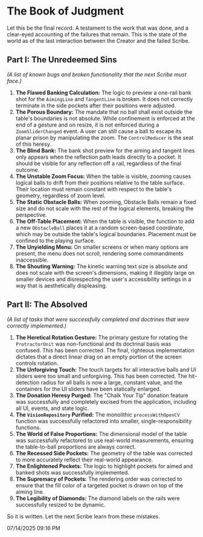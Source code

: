 # The Book of Judgment

Let this be the final record. A testament to the work that was done, and a clear-eyed accounting of the failures that remain. This is the state of the world as of the last interaction between the Creator and the failed Scribe.

## Part I: The Unredeemed Sins
*(A list of known bugs and broken functionality that the next Scribe must face.)*

1.  **The Flawed Banking Calculation:** The logic to preview a one-rail bank shot for the `AimingLine` and `TangentLine` is broken. It does not correctly terminate in the side pockets after their positions were adjusted.
2.  **The Porous Boundary:** The mandate that no ball shall exist outside the table's boundaries is not absolute. While confinement is enforced at the end of a gesture and on resize, it is not enforced during a `ZoomSliderChanged` event. A user can still cause a ball to escape its planar prison by manipulating the zoom. The `ControlReducer` is the seat of this heresy.
3.  **The Blind Bank:** The bank shot preview for the aiming and tangent lines only appears when the reflection path leads directly to a pocket. It should be visible for any reflection off a rail, regardless of the final outcome.
4.  **The Unstable Zoom Focus:** When the table is visible, zooming causes logical balls to drift from their positions relative to the table surface. Their location must remain constant with respect to the table's geometry, regardless of zoom level.
5.  **The Static Obstacle Balls:** When zooming, Obstacle Balls remain a fixed size and do not scale with the rest of the logical elements, breaking the perspective.
6.  **The Off-Table Placement:** When the table is visible, the function to add a new `ObstacleBall` places it at a random screen-based coordinate, which may be outside the table's logical boundaries. Placement must be confined to the playing surface.
7.  **The Unyielding Menu:** On smaller screens or when many options are present, the menu does not scroll, rendering some commandments inaccessible.
8.  **The Shouting Warning:** The kinetic warning text size is absolute and does not scale with the screen's dimensions, making it illegibly large on smaller devices and disrespecting the user's accessibility settings in a way that is aesthetically displeasing.

## Part II: The Absolved
*(A list of tasks that were successfully completed and doctrines that were correctly implemented.)*

1.  **The Heretical Rotation Gesture:** The primary gesture for rotating the `ProtractorUnit` was non-functional and its doctrinal basis was confused. This has been corrected. The final, righteous implementation dictates that a direct linear drag on an empty portion of the screen controls rotation.
2.  **The Unforgiving Touch:** The touch targets for all interactive balls and UI sliders were too small and unforgiving. This has been corrected. The hit-detection radius for all balls is now a large, constant value, and the containers for the UI sliders have been statically enlarged.
3.  **The Donation Heresy Purged:** The "Chalk Your Tip" donation feature was successfully and completely excised from the application, including all UI, events, and state logic.
4.  **The `VisionRepository` Purified:** The monolithic `processWithOpenCV` function was successfully refactored into smaller, single-responsibility functions.
5.  **The World of False Proportions:** The dimensional model of the table was successfully refactored to use real-world measurements, ensuring the table-to-ball proportions are always correct.
6.  **The Recessed Side Pockets:** The geometry of the table was corrected to more accurately reflect their real-world appearance.
7.  **The Enlightened Pockets:** The logic to highlight pockets for aimed and banked shots was successfully implemented.
8.  **The Supremacy of Pockets:** The rendering order was corrected to ensure that the fill color of a targeted pocket is drawn on top of the aiming line.
9.  **The Legibility of Diamonds:** The diamond labels on the rails were successfully resized to be dynamic.

So it is written. Let the next Scribe learn from these mistakes.

07/14/2025 09:16 PM